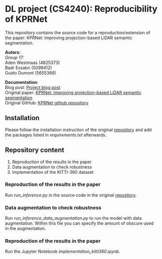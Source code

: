 # DL project (CS4240): Reproducibility of KPRNet
This repository contains the source code for a reproduction/extension of the paper: KPRNet: Improving projection-based LiDAR
semantic segmentation.

**Autors:** \
*Group 17:* \
Aden Westmaas (4825373) \
Badr Essabri (5099412) \
Guido Dumont (5655366)

**Documentation:** \
Blog post: [Project blog post](https://hackmd.io/llz5iQ6bSl-jkUuuQce0ng?both) \
Original paper: [KPRNet: Improving projection-based LiDAR semantic segmentation](https://arxiv.org/pdf/2007.12668.pdf) \
Original GitHub: [KPRNet github repository](https://github.com/DeyvidKochanov-TomTom/kprnet)

## Installation
Please follow the installation instruction of the original [repository](https://github.com/DeyvidKochanov-TomTom/kprnet) and add the packages listed in *requirements.txt* afterwards. 

## Repository content
1. Reproduction of the results in the paper
2. Data augmentation to check robustness
3. Implementation of the KITTI-360 dataset

### Reproduction of the results in the paper
Run *run_inference.py* in the source code in the original [repository](https://github.com/DeyvidKochanov-TomTom/kprnet).

### Data augmentation to check robustness
Run *run_inference_data_augmentation.py* to run the model with data augmentation. Within this file you can specify the amount of obscure used in the augmentation. 

### Reproduction of the results in the paper
Run the Jupyter Notebook *implementation_kitti360.ipynb*.
